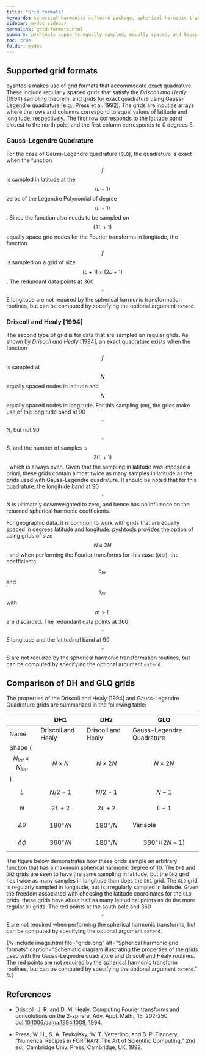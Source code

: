 ```yaml
---
title: "Grid formats"
keywords: spherical harmonics software package, spherical harmonic transform, legendre functions, multitaper spectral analysis, fortran, Python, gravity, magnetic field
sidebar: mydoc_sidebar
permalink: grid-formats.html
summary: pyshtools supports equally sampled, equally spaced, and Gauss-Legendre quadrature grids.
toc: true
folder: mydoc
---
```


<style>
table:nth-of-type(n) {
    display:table;
    width:100%;
}
</style>

## Supported grid formats

pyshtools makes use of grid formats that accommodate exact quadrature. These include regularly spaced grids that satisfy the *Driscoll and Healy* (1994) sampling theorem, and grids for exact quadrature using Gauss-Legendre quadrature [e.g., Press et al. 1992]. The grids are input as arrays where the rows and columns correspond to equal values of latitude and longitude, respectively. The first row corresponds to the latitude band closest to the north pole, and the first column corresponds to 0 degrees E.

### Gauss-Legendre Quadrature

For the case of Gauss-Legendre quadrature (`GLQ`), the quadrature is exact when the function $$f$$ is sampled in latitude at the $$(L+1)$$ zeros of the Legendre Polynomial of degree $$(L+1)$$. Since the function also needs to be sampled on $$(2L+1)$$ equally space grid nodes for the Fourier transforms in longitude, the function $$f$$ is sampled on a grid of size $$(L+1)\times(2L+1)$$. The redundant data points at 360$$^{\circ}$$ E longitude are not required by the spherical harmonic transformation routines, but can be computed by specifying the optional argument `extend`.

### Driscoll and Healy [1994]

The second type of grid is for data that are sampled on regular grids. As shown by *Driscoll and Healy* [1994], an exact quadrature exists when the function $$f$$ is sampled at $$N$$ equally spaced nodes in latitude and $$N$$ equally spaced nodes in longitude. For this sampling (`DH`), the grids make use of the longitude band at 90$$^{\circ}$$ N, but not 90$$^{\circ}$$ S, and the number of samples is $$2(L+1)$$, which is always even. Given that the sampling in latitude was imposed a priori, these grids contain almost twice as many samples in latitude as the grids used with Gauss-Legendre quadrature. It should be noted that for this quadrature, the longitude band at 90$$^{\circ}$$ N is ultimately downweighted to zero, and hence has no influence on the returned spherical harmonic coefficients.

For geographic data, it is common to work with grids that are equally spaced in degrees latitude and longitude. pyshtools provides the option of using grids of size $$N\times2N$$, and when performing the Fourier transforms for this case (`DH2`), the coefficients $$c_{lm}$$ and $$s_{lm}$$ with $$m>L$$ are discarded. The redundant data points at 360$$^{\circ}$$ E longitude and the latitudinal band at 90$$^{\circ}$$ S are not required by the spherical harmonic transformation routines, but can be computed by specifying the optional argument `extend`.

## Comparison of DH and GLQ grids

The properties of the Driscoll and Healy [1994] and Gauss-Legendre Quadrature grids are summarized in the following table:

|                                    | DH1                | DH2                | GLQ                        |
| ---------------------------------- | ------------------ | ------------------ | -------------------------- |
| Name                               | Driscoll and Healy | Driscoll and Healy | Gauss-Legendre Quadrature  |
| Shape ($$N_{lat} \times N_{lon}$$) | $$N \times N$$     | $$N \times 2N$$    | $$N \times 2N$$            |
| $$L$$                              | $$N/2-1$$          | $$N/2-1$$          | $$N-1$$                    |
| $$N$$                              | $$2L+2$$           | $$2L+2$$           | $$L+1$$                    |
| $$\Delta \theta$$                  | $$180^{\circ}/N$$  | $$180^{\circ}/N$$  | Variable                   |
| $$\Delta \phi$$                    | $$360^{\circ}/N$$  | $$180^{\circ}/N$$  | $$360^{\circ}/(2N-1)$$     |

The figure below demonstrates how these grids sample an arbitrary function that has a maximum spherical harmonic degree of 10. The `DH1` and `DH2` grids are seen to have the same sampling in latitude, but the `DH2` grid has twice as many samples in longitude than does the `DH1` grid. The `GLQ` grid is regularly sampled in longitude, but is irregularly sampled in latitude. Given the freedom associated with choosing the latitude coordinates for the `GLQ` grids, these grids have about half as many latitudinal points as do the more regular `DH` grids. The red points at the south pole and 360$$^{\circ}$$ E are not required when performing the spherical harmonic transforms, but can be computed by specifying the optional argument `extend`.

{% include image.html file="grids.png" alt="Spherical harmonic grid formats" caption="Schematic diagram illustrating the properties of the grids used with the Gauss-Legendre quadrature and Driscoll and Healy routines. The red points are not required by the spherical harmonic transform routines, but can be computed by specifying the optional argument `extend`." %}

## References

* Driscoll, J. R. and D. M. Healy, Computing Fourier transforms and convolutions on the 2-sphere, Adv. Appl. Math., 15, 202-250, doi:[10.1006/aama.1994.1008](https://doi.org/10.1006/aama.1994.1008), 1994.

* Press, W. H., S. A. Teukolsky, W. T. Vetterling, and B. P. Flannery, "Numerical Recipes in FORTRAN: The Art of Scientific Computing," 2nd ed., Cambridge Univ. Press, Cambridge, UK, 1992.
